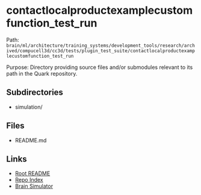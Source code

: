 # contactlocalproductexamplecustomfunction_test_run

Path: `brain/ml/architecture/training_systems/development_tools/research/archived/compucell3d/cc3d/tests/plugin_test_suite/contactlocalproductexamplecustomfunction_test_run`

Purpose: Directory providing source files and/or submodules relevant to its path in the Quark repository.

## Subdirectories
- simulation/

## Files
- README.md

## Links
- [Root README](../../../../../../../../../../../README.md)
- [Repo Index](../../../../../../../../../../../repo_index.json)
- [Brain Simulator](../../../../../../../../../../../brain/architecture/brain_simulator.py)
